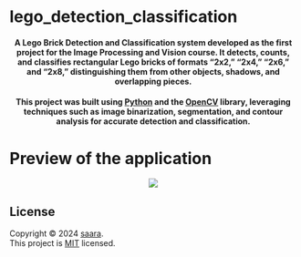 # lego_detection_classification

<h4 align="center">A Lego Brick Detection and Classification system developed as the first project for the Image Processing and Vision course. It detects, counts, and classifies rectangular Lego bricks of formats “2x2,” “2x4,” “2x6,” and “2x8,” distinguishing them from other objects, shadows, and overlapping pieces.</h4> 

<h4 align="center">This project was built using <a href="https://www.python.org/">Python</a> and the <a href="https://opencv.org/">OpenCV</a> library, leveraging techniques such as image binarization, segmentation, and contour analysis for accurate detection and classification.</h4>

# Preview of the application
<div align="center">
    <img src="https://github.com/user-attachments/assets/07a3d942-29e6-4181-994b-9afc74f19672"/>
</div>

## License
Copyright © 2024 [saara](https://github.com/sarabmarz). <br />
This project is [MIT](https://github.com/avneesh0612/next-progress-bar/blob/main/LICENSE) licensed.

